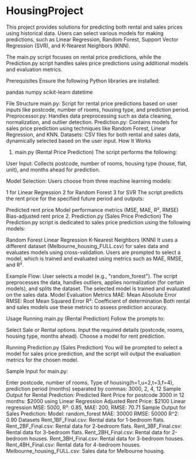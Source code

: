 # HousingProject
This project provides solutions for predicting both rental and sales prices using historical data. Users can select various models for making predictions, such as Linear Regression, Random Forest, Support Vector Regression (SVR), and K-Nearest Neighbors (KNN).

The main.py script focuses on rental price predictions, while the Prediction.py script handles sales price predictions using additional models and evaluation metrics.

Prerequisites
Ensure the following Python libraries are installed:

pandas
numpy
scikit-learn
datetime


File Structure
main.py: Script for rental price predictions based on user inputs like postcode, number of rooms, housing type, and prediction period.
Preprocessor.py: Handles data preprocessing such as data cleaning, normalization, and outlier detection.
Prediction.py: Contains models for sales price prediction using techniques like Random Forest, Linear Regression, and KNN.
Datasets: CSV files for both rental and sales data, dynamically selected based on the user input.
How It Works
1. main.py (Rental Price Prediction)
The script performs the following:

User Input: Collects postcode, number of rooms, housing type (house, flat, unit), and months ahead for prediction.

Model Selection: Users choose from three machine learning models:

1 for Linear Regression
2 for Random Forest
3 for SVR
The script predicts the rent price for the specified future period and outputs:

Predicted rent price
Model performance metrics (MSE, MAE, R², RMSE)
Bias-adjusted rent price
2. Prediction.py (Sales Price Prediction)
The Prediction.py script is dedicated to sales price prediction using the following models:

Random Forest
Linear Regression
K-Nearest Neighbors (KNN)
It uses a different dataset (Melbourne_housing_FULL.csv) for sales data and evaluates models using cross-validation. Users are prompted to select a model, which is trained and evaluated using metrics such as MAE, RMSE, and R².

Example Flow:
User selects a model (e.g., "random_forest").
The script preprocesses the data, handles outliers, applies normalization (for certain models), and splits the dataset.
The selected model is trained and evaluated on the sales data.
Model Evaluation Metrics
MAE: Mean Absolute Error
RMSE: Root Mean Squared Error
R²: Coefficient of determination
Both rental and sales models use these metrics to assess prediction accuracy.

Usage
Running main.py (Rental Prediction)
Follow the prompts to:

Select Sale or Rental options.
Input the required details (postcode, rooms, housing type, months ahead).
Choose a model for rent prediction.

Running Prediction.py (Sales Prediction)
You will be prompted to select a model for sales price prediction, and the script will output the evaluation metrics for the chosen model.

Sample Input for main.py:

Enter postcode, number of rooms, Type of housing(h=1,u=2,t=3,f=4), prediction period (months) separated by commas:
3000, 2, 4, 12
Sample Output for Rental Prediction:
Predicted Rent Price for postcode 3000 in 12 months: $2000 using Linear Regression
Adjusted Rent Price: $2100
Linear regression MSE: 5000, R²: 0.85, MAE: 200, RMSE: 70.71
Sample Output for Sales Prediction:
Model: random_forest
MAE: 30000
RMSE: 50000
R^2: 0.90
Datasets
Rent_1BF_Final.csv: Rental data for 1-bedroom flats.
Rent_2BF_Final.csv: Rental data for 2-bedroom flats.
Rent_3BF_Final.csv: Rental data for 3-bedroom flats.
Rent_2BH_Final.csv: Rental data for 2-bedroom houses.
Rent_3BH_Final.csv: Rental data for 3-bedroom houses.
Rent_4BH_Final.csv: Rental data for 4-bedroom houses.
Melbourne_housing_FULL.csv: Sales data for Melbourne housing.

